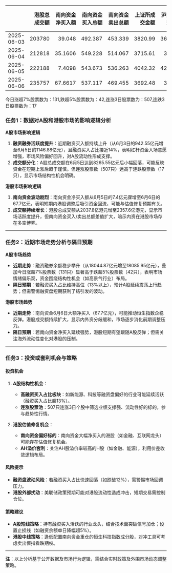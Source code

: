 |            |   港股总成交额 |   南向资金净买入额 |   南向资金买入总额 |   南向资金卖出总额 |   上证所成交金额 |   沪交所成交金额 |   融资融券余额 |   融资买入额 |   融券卖出额 |   融券余额 |   融资余额 |   A股总成交额 |   融资买入占比 |
|:-----------|---------------:|-------------------:|-------------------:|-------------------:|-----------------:|-----------------:|---------------:|-------------:|-------------:|-----------:|-----------:|--------------:|---------------:|
| 2025-06-03 |         203780 |            39.048  |            492.387 |            453.339 |          3820.99 |          3661.13 |        18044.9 |       942.55 |         4.47 |     118.05 |    17926.8 |       7482.12 |       0.125974 |
| 2025-06-04 |         212818 |            35.1606 |            549.228 |            514.067 |          3715.61 |          3870.8  |        18069   |       985.86 |         4.5  |     119.82 |    17949.2 |       7586.41 |       0.129951 |
| 2025-06-05 |         222188 |             7.4098 |            543.673 |            536.263 |          4042.32 |          4223.23 |        18116.8 |      1146.88 |         5.41 |     121.58 |    17995.2 |       8265.55 |       0.138754 |
| 2025-06-06 |         235757 |            67.6617 |            537.117 |            469.455 |          3692.48 |          3765.2  |        18086   |       969.92 |         4.52 |     121.92 |    17964   |       7457.68 |       0.130057 |

今日涨超7%股票数为：131,跌超5%股票数为：42,连涨3日股票数为：507,连跌3日股票数为：17



### 任务1：数据对A股和港股市场的影响逻辑分析  
**A股市场影响逻辑**  
1. **融资融券活跃度提升**：近期融资买入额持续上升（从6月3日的942.55亿元增至6月5日的1146.88亿元），且融资买入占比接近14%，表明杠杆资金入场意愿增强，市场风险偏好回升，对A股流动性形成支撑。  
2. **成交额分化**：A股总成交额在6月5日达到8265.55亿元后小幅回落，可能反映资金在短期上涨后趋于谨慎。但连涨股票数（507只）远高于连跌股票数（17只），显示市场结构性机会明确。  

**港股市场影响逻辑**  
1. **南向资金波动剧烈**：南向资金净买入额从6月5日的7.4亿元骤增至6月6日的67.7亿元，表明短期内港股调整后吸引资金回流，可能与估值修复预期有关。  
2. **成交额持续增长**：港股总成交额从2037.8亿港元增至2357.6亿港元，显示市场活跃度提升，但南向资金买入/卖出总额差值扩大，暗示内资在港股市场存在多空博弈。  

---

### 任务2：近期市场走势分析与隔日预期  
**A股市场趋势**  
- **近期走势**：融资融券余额稳步攀升（从18044.87亿元增至18085.95亿元），叠加今日涨超7%股票数（131只）显著高于跌超5%股票数（42只），表明市场情绪偏乐观，资金围绕结构性机会（如高景气行业）布局。  
- **隔日预期**：若融资买入占比维持高位（13%以上），预计A股延续震荡上行趋势；但需警惕融资盘短期获利了结引发的波动。  

**港股市场趋势**  
- **近期走势**：南向资金6月6日大额净买入（67.7亿元），可能推动恒生指数企稳反弹。港股成交额持续扩大，显示内外资分歧缓和，市场逐步消化前期调整压力。  
- **隔日预期**：若南向资金净买入延续强势，港股短期有望跟随A股反弹；但需关注海外流动性变化对港股的压制。  

---

### 任务3：投资或套利机会与策略  
#### **投资机会**  
1. **A股结构性机会**：  
   - **高融资买入占比板块**：如新能源、科技等融资盘偏好的行业可能延续活跃（融资买入占比超13%）。  
   - **连涨股票池**：507只连涨3日个股中筛选业绩支撑强、流动性好的标的，参与趋势性行情。  

2. **港股估值修复机会**：  
   - **南向资金偏好标的**：南向资金大幅净买入的港股（如金融、互联网龙头）可能存在估值修复机会。  
   - **AH溢价套利**：关注AH股溢价率较高的H股（如金融、能源），利用价差收敛逻辑布局。  

#### **风险提示**  
- **融资盘波动风险**：若融资买入占比快速回落（如跌破12%），需警惕市场回调压力。  
- **港股外部扰动**：美联储政策预期可能对港股流动性造成冲击，短期交易需控制仓位。  

#### **策略建议**  
- **A股短线策略**：持有融资买入活跃的行业龙头，结合技术面突破信号加仓；设置止损线（如融资余额单日降幅超5%）。  
- **港股中线策略**：逢低配置南向资金重仓的恒生科技指数成分股，对冲工具可考虑卖出恒指看跌期权。  

---

**注**：以上分析基于公开数据及市场行为逻辑，需结合实时政策及外围市场动态调整策略。